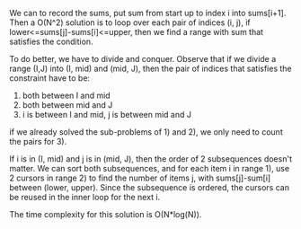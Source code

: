 We can to record the sums, put sum from start up to index i into sums[i+1]. Then a O(N^2) solution is to loop over each pair of indices (i, j), if lower<=sums[j]-sums[i]<=upper, then we find a range with sum that satisfies the condition.

To do better, we have to divide and conquer. Observe that if we divide a range (I,J) into (I, mid) and (mid, J), then the pair of indices that satisfies the constraint have to be:

1. both between I and mid
2. both between mid and J
3. i is between I and mid, j is between mid and J

if we already solved the sub-problems of 1) and 2), we only need to count the pairs for 3).

If i is in (I, mid) and j is in (mid, J), then the order of 2 subsequences doesn't matter. We can sort both subsequences, and for each item i in range 1), use 2 cursors in range 2) to find the number of items j, with sums[j]-sum[i] between (lower, upper). Since the subsequence is ordered, the cursors can be reused in the inner loop for the next i.

The time complexity for this solution is O(N\*log(N)).
